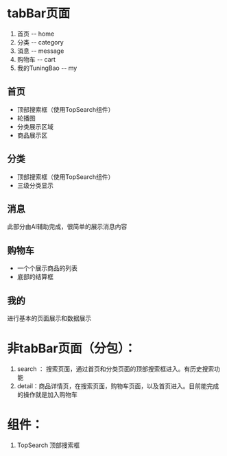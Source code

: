 # tabBar页面

1. 首页 -- home
2. 分类 -- category
3. 消息 -- message
4. 购物车 -- cart
5. 我的TuningBao -- my



## 首页

- 顶部搜索框（使用TopSearch组件）
- 轮播图
- 分类展示区域
- 商品展示区



## 分类

- 顶部搜索框（使用TopSearch组件）
- 三级分类显示


## 消息

此部分由AI辅助完成，很简单的展示消息内容

## 购物车

 - 一个个展示商品的列表
 - 底部的结算框

## 我的

进行基本的页面展示和数据展示

# 非tabBar页面（分包）：

1. search ： 搜索页面，通过首页和分类页面的顶部搜索框进入。有历史搜索功能
1. detail：商品详情页，在搜索页面，购物车页面，以及首页进入。目前能完成的操作就是加入购物车



# 组件：

1. TopSearch 顶部搜索框

